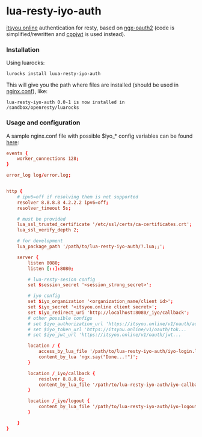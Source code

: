 # lua-resty-iyo-auth
[itsyou.online](https://itsyou.online) authentication for resty, based on [ngx-oauth2](https://github.com/jirutka/ngx-oauth) (code is simplified/rewritten and [cppjwt](https://github.com/abom/lua-cpp-jwt) is used instead).

### Installation
Using luarocks:

`lurocks install luua-resty-iyo-auth`

This will give you the path where files are installed (should be used in [nginx.conf](#Usage)), like:

`lua-resty-iyo-auth 0.0-1 is now installed in /sandbox/openresty/luarocks`

### Usage and configuration
A sample nginx.conf file with possible $iyo_* config variables can be found [here](conf/nginx.example.conf):

```conf
events {
    worker_connections 128;
}

error_log log/error.log;


http {
    # ipv6=off if resolving them is not supported
    resolver 8.8.8.8 4.2.2.2 ipv6=off;
    resolver_timeout 5s;

    # must be provided
    lua_ssl_trusted_certificate '/etc/ssl/certs/ca-certificates.crt';
    lua_ssl_verify_depth 2;

    # for development
    lua_package_path '/path/to/lua-resty-iyo-auth/?.lua;;';

    server {
        listen 8080;
        listen [::]:8080;

        # lua-resty-sesion config
        set $session_secret '<session_strong_secret>';

        # iyo config
        set $iyo_organization '<organization_name/client id>';
        set $iyo_secret '<itsyou.online client secret>';
        set $iyo_redirect_uri 'http://localhost:8080/_iyo/callback';
        # other possible configs
        # set $iyo_authorization_url 'https://itsyou.online/v1/oauth/auth...
        # set $iyo_token_url 'https://itsyou.online/v1/oauth/tok...
        # set $iyo_jwt_url 'https://itsyou.online/v1/oauth/jwt...

        location / {
            access_by_lua_file '/path/to/lua-resty-iyo-auth/iyo-login.lua';
            content_by_lua 'ngx.say("Done...!")';
        }

        location /_iyo/callback {
            resolver 8.8.8.8;
            content_by_lua_file '/path/to/lua-resty-iyo-auth/iyo-callback.lua';
        }

        location /_iyo/logout {
            content_by_lua_file '/path/to/lua-resty-iyo-auth/iyo-logout.lua';
        }

    }
}
```
